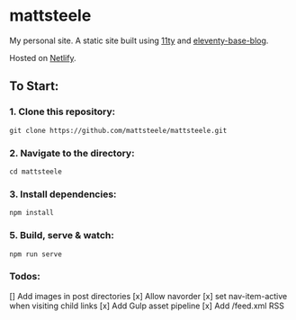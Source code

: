 # mattsteele

My personal site. A static site built using [11ty](https://github.com/11ty/eleventy) and [eleventy-base-blog](https://github.com/11ty/eleventy-base-blog).

Hosted on [Netlify](https://netlify.com/).

## To Start:

### 1. Clone this repository:

```
git clone https://github.com/mattsteele/mattsteele.git
```


### 2. Navigate to the directory:

```
cd mattsteele
```

### 3. Install dependencies:

```
npm install
```

### 5. Build, serve & watch:

```
npm run serve
```

### Todos:
[] Add images in post directories
[x] Allow navorder
[x] set nav-item-active when visiting child links
[x] Add Gulp asset pipeline
[x] Add /feed.xml RSS

